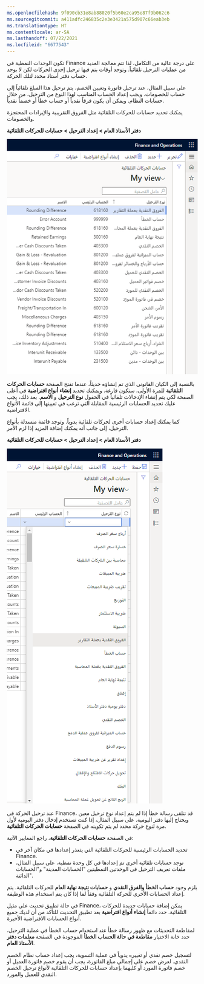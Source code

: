 ```yaml
---
ms.openlocfilehash: 9f090cb31e8ab88020f5b60e2ca95e87f9b062c6
ms.sourcegitcommit: a411adfc246835c2e3e3421a575d907c66eab3eb
ms.translationtype: HT
ms.contentlocale: ar-SA
ms.lasthandoff: 07/22/2021
ms.locfileid: "6677543"
---
```

تكون الوحدات النمطية في Finance على درجة عالية من التكامل، لذا تتم معالجة العديد من عمليات الترحيل تلقائياً. وتوجد أوقات يتم فيها ترحيل إحدى الحركات لكن لا يوجد حساب دفتر أستاذ محدد لتلك الحركة. 

على سبيل المثال، عند ترحيل فاتورة وتعيين الخصم، يتم ترحيل هذا المبلغ تلقائياً إلى حساب للخصومات. ويجب إعداد الحساب المناسب لهذا النوع من الترحيل، من خلال حسابات النظام. ويمكن أن يكون فرقاً نقدياً أو حساب خطأ أو خصماً نقدياً. 

يمكنك تحديد حسابات للحركات التلقائية مثل الفروق التقريبية والإيرادات المحتجزة والخصومات. 

**دفتر الأستاذ العام > إعداد الترحيل > حسابات للحركات التلقائية**
 
![لقطة شاشة للصفحة "حسابات الحركات التلقائية".](../media/account-auto-transaction.png)

بالنسبة إلى الكيان القانوني الذي تم إنشاؤه حديثاً، عندما تفتح الصفحة **حسابات الحركات التلقائية** للمرة الأولى، ستكون فارغة. ويمكنك تحديد **إنشاء أنواع افتراضية** في أعلى الصفحة لكي يتم إنشاء الإدخالات تلقائياً في الحقول **نوع الترحيل** و **الاسم**. بعد ذلك، يجب عليك تحديد الحسابات الرئيسية المقابلة التي ترغب في تعيينها إلى قائمة الأنواع الافتراضية.  

كما يمكنك إعداد حسابات أخرى لحركات تلقائية يدوياً.  وتوجد قائمة منسدلة بأنواع الترحيل، إلى جانب أنه يمكنك إضافة المزيد إذا لزم الأمر.  

**دفتر الأستاذ العام > إعداد الترحيل > حسابات للحركات التلقائية**

![لقطة شاشة للحقل "نوع الترحيل" في الصفحة "حسابات الحركات التلقائية".](../media/posting-types.png)

عند ترحيل الحركة في Finance، قد تتلقى رسالة خطأ إذا لم يتم إعداد نوع ترحيل معين ويحتاج إليها دفتر اليومية. على سبيل المثال، إذا كنت تستخدم إدخال دفتر اليومية لأول مرة لنوع حركة محدد لم يتم تكوينه في الصفحة **حسابات الحركات التلقائية**.  

في الصفحة **حسابات الحركات التلقائية**، راجع المعايير الآتية: 

- تحديد الحسابات الرئيسية للحركات التلقائية التي يتعذر إعدادها في مكان آخر في Finance.  
- توجد حسابات تلقائية أخرى تم إعدادها في كل وحدة نمطية، على سبيل المثال، ملفات تعريف الترحيل في الوحدتين النمطيتين "الحسابات المدينة" و"الحسابات الدائنة".  

يلزم وجود **حساب الخطأ والفرق النقدي** و **حسابات نتيجة نهاية العام** للحركات التلقائية. يتم إعداد الحسابات الأخرى للحركة التلقائية وفقاً لما إذا كان يتم استخدام هذه الوظيفة. 

في حالة تطبيق تحديث على مثيل Finance، يمكن إضافة حسابات جديدة للحركات التلقائية. حدد دائماً **إنشاء أنواع افتراضية** بعد تطبيق التحديث للتأكد من أن لديك جميع أنواع الحسابات الافتراضية الأخيرة.

لمقاطعة التحديثات مع ظهور رسالة خطأ عند استخدام حساب الخطأ في عملية الترحيل، حدد خانة الاختيار  **مقاطعة في حالة الحساب الخطأ** الموجودة في الصفحة **معلمات دفتر الأستاذ العام**.

لتسجيل خصم نقدي أو تغييره يدوياً في عملية التسوية، يجب إعداد حساب نظام الخصم النقدي. لعرض خصم على إجمالي مبلغ الفاتورة، يجب أن يقوم خصم فاتورة العميل أو خصم فاتورة المورد أو كليهما بإعداد حسابات للحركات التلقائية لأنواع ترحيل الخصم النقدي للعميل والمورد.




